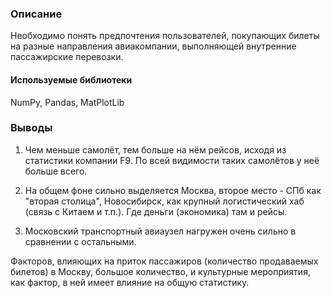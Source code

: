 ### Описание
Необходимо понять предпочтения пользователей, покупающих билеты на разные направления авиакомпании, выполняющей внутренние пассажирские перевозки.

#### Используемые библиотеки
NumPy, Pandas, MatPlotLib

### Выводы
1) Чем меньше самолёт, тем больше на нём рейсов, исходя из статистики компании F9. По всей видимости таких самолётов у неё больше всего.

2) На общем фоне сильно выделяется Москва, второе место - СПб как "вторая столица", Новосибирск, как крупный логистический хаб (связь с Китаем и т.п.). Где деньги (экономика) там и рейсы.

3) Московский транспортный авиаузел нагружен очень сильно в сравнении с остальными.

Факторов, влияющих на приток пассажиров (количество продаваемых билетов) в Москву, большое количество, и культурные мероприятия, как фактор, в ней имеет влияние на общую статистику.
